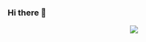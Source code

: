 ### Hi there 👋

<!--
**lingxd/lingxd** is a ✨ _special_ ✨ repository because its `README.md` (this file) appears on your GitHub profile.

Here are some ideas to get you started:

- 🔭 I’m currently working on ...
- 🌱 I’m currently learning ...
- 👯 I’m looking to collaborate on ...
- 🤔 I’m looking for help with ...
- 💬 Ask me about ...
- 📫 How to reach me: ...
- 😄 Pronouns: ...
- ⚡ Fun fact: ...
-->


<p align="center">
  <a href="https://github.com/lingxd">
    <img src="https://github-readme-stats-eight-theta.vercel.app/api?username=lingxd&show_icons=true&theme=algolia&include_all_commits=true&count_private=true&hide=prs,issues"/>
  </a>
</p>
